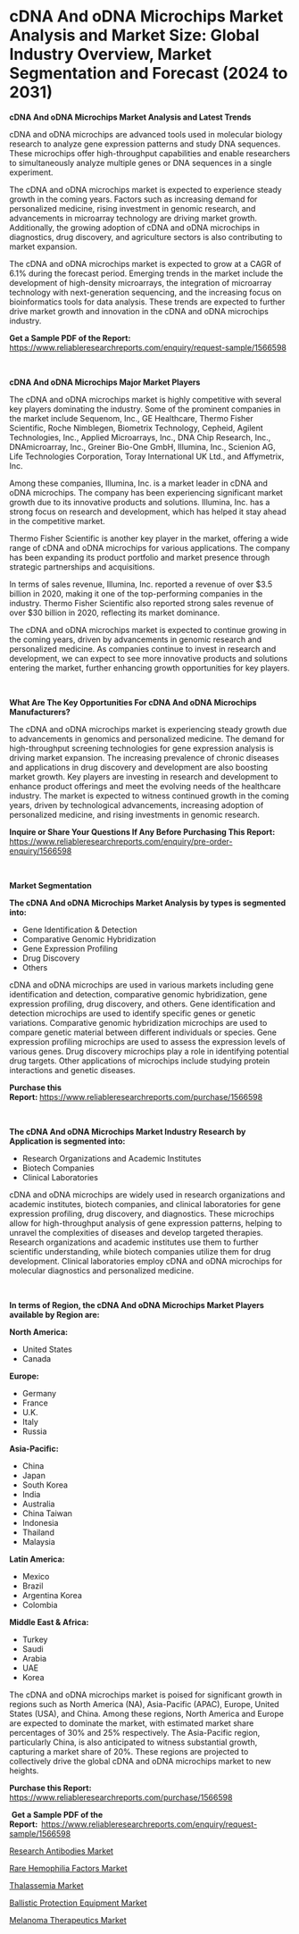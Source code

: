 <p><h1>cDNA And oDNA Microchips Market Analysis and Market Size: Global Industry Overview, Market Segmentation and Forecast (2024 to 2031)</h1></p><p><strong>cDNA And oDNA Microchips Market Analysis and Latest Trends</strong></p>
<p><p>cDNA and oDNA microchips are advanced tools used in molecular biology research to analyze gene expression patterns and study DNA sequences. These microchips offer high-throughput capabilities and enable researchers to simultaneously analyze multiple genes or DNA sequences in a single experiment.</p><p>The cDNA and oDNA microchips market is expected to experience steady growth in the coming years. Factors such as increasing demand for personalized medicine, rising investment in genomic research, and advancements in microarray technology are driving market growth. Additionally, the growing adoption of cDNA and oDNA microchips in diagnostics, drug discovery, and agriculture sectors is also contributing to market expansion.</p><p>The cDNA and oDNA microchips market is expected to grow at a CAGR of 6.1% during the forecast period. Emerging trends in the market include the development of high-density microarrays, the integration of microarray technology with next-generation sequencing, and the increasing focus on bioinformatics tools for data analysis. These trends are expected to further drive market growth and innovation in the cDNA and oDNA microchips industry.</p></p>
<p><strong>Get a Sample PDF of the Report:&nbsp;</strong> <a href="https://www.reliableresearchreports.com/enquiry/request-sample/1566598">https://www.reliableresearchreports.com/enquiry/request-sample/1566598</a></p>
<p>&nbsp;</p>
<p><strong>cDNA And oDNA Microchips Major Market Players</strong></p>
<p><p>The cDNA and oDNA microchips market is highly competitive with several key players dominating the industry. Some of the prominent companies in the market include Sequenom, Inc., GE Healthcare, Thermo Fisher Scientific, Roche Nimblegen, Biometrix Technology, Cepheid, Agilent Technologies, Inc., Applied Microarrays, Inc., DNA Chip Research, Inc., DNAmicroarray, Inc., Greiner Bio-One GmbH, Illumina, Inc., Scienion AG, Life Technologies Corporation, Toray International UK Ltd., and Affymetrix, Inc.</p><p>Among these companies, Illumina, Inc. is a market leader in cDNA and oDNA microchips. The company has been experiencing significant market growth due to its innovative products and solutions. Illumina, Inc. has a strong focus on research and development, which has helped it stay ahead in the competitive market.</p><p>Thermo Fisher Scientific is another key player in the market, offering a wide range of cDNA and oDNA microchips for various applications. The company has been expanding its product portfolio and market presence through strategic partnerships and acquisitions.</p><p>In terms of sales revenue, Illumina, Inc. reported a revenue of over $3.5 billion in 2020, making it one of the top-performing companies in the industry. Thermo Fisher Scientific also reported strong sales revenue of over $30 billion in 2020, reflecting its market dominance.</p><p>The cDNA and oDNA microchips market is expected to continue growing in the coming years, driven by advancements in genomic research and personalized medicine. As companies continue to invest in research and development, we can expect to see more innovative products and solutions entering the market, further enhancing growth opportunities for key players.</p></p>
<p>&nbsp;</p>
<p><strong>What Are The Key Opportunities For cDNA And oDNA Microchips Manufacturers?</strong></p>
<p><p>The cDNA and oDNA microchips market is experiencing steady growth due to advancements in genomics and personalized medicine. The demand for high-throughput screening technologies for gene expression analysis is driving market expansion. The increasing prevalence of chronic diseases and applications in drug discovery and development are also boosting market growth. Key players are investing in research and development to enhance product offerings and meet the evolving needs of the healthcare industry. The market is expected to witness continued growth in the coming years, driven by technological advancements, increasing adoption of personalized medicine, and rising investments in genomic research.</p></p>
<p><strong>Inquire or Share Your Questions If Any Before Purchasing This Report:</strong> <a href="https://www.reliableresearchreports.com/enquiry/pre-order-enquiry/1566598">https://www.reliableresearchreports.com/enquiry/pre-order-enquiry/1566598</a></p>
<p>&nbsp;</p>
<p><strong>Market Segmentation</strong></p>
<p><strong>The cDNA And oDNA Microchips Market Analysis by types is segmented into:</strong></p>
<p><ul><li>Gene Identification & Detection</li><li>Comparative Genomic Hybridization</li><li>Gene Expression Profiling</li><li>Drug Discovery</li><li>Others</li></ul></p>
<p><p>cDNA and oDNA microchips are used in various markets including gene identification and detection, comparative genomic hybridization, gene expression profiling, drug discovery, and others. Gene identification and detection microchips are used to identify specific genes or genetic variations. Comparative genomic hybridization microchips are used to compare genetic material between different individuals or species. Gene expression profiling microchips are used to assess the expression levels of various genes. Drug discovery microchips play a role in identifying potential drug targets. Other applications of microchips include studying protein interactions and genetic diseases.</p></p>
<p><strong>Purchase this Report:&nbsp;</strong><a href="https://www.reliableresearchreports.com/purchase/1566598">https://www.reliableresearchreports.com/purchase/1566598</a></p>
<p>&nbsp;</p>
<p><strong>The cDNA And oDNA Microchips Market Industry Research by Application is segmented into:</strong></p>
<p><ul><li>Research Organizations and Academic Institutes</li><li>Biotech Companies</li><li>Clinical Laboratories</li></ul></p>
<p><p>cDNA and oDNA microchips are widely used in research organizations and academic institutes, biotech companies, and clinical laboratories for gene expression profiling, drug discovery, and diagnostics. These microchips allow for high-throughput analysis of gene expression patterns, helping to unravel the complexities of diseases and develop targeted therapies. Research organizations and academic institutes use them to further scientific understanding, while biotech companies utilize them for drug development. Clinical laboratories employ cDNA and oDNA microchips for molecular diagnostics and personalized medicine.</p></p>
<p>&nbsp;</p>
<p><strong>In terms of Region, the cDNA And oDNA Microchips Market Players available by Region are:</strong></p>
<p>
    <p> <strong> North America: </strong>
        <ul>
            <li>United States</li>
            <li>Canada</li>
        </ul>
        </p> 
    <p> <strong> Europe: </strong>
        <ul>
            <li>Germany</li>
            <li>France</li>
            <li>U.K.</li>
            <li>Italy</li>
            <li>Russia</li>
        </ul>
        </p> 
    <p> <strong> Asia-Pacific: </strong>
        <ul>
            <li>China</li>
            <li>Japan</li>
            <li>South Korea</li>
            <li>India</li>
            <li>Australia</li>
            <li>China Taiwan</li>
            <li>Indonesia</li>
            <li>Thailand</li>
            <li>Malaysia</li>
        </ul>
        </p> 
    <p> <strong> Latin America: </strong>
        <ul>
            <li>Mexico</li>
            <li>Brazil</li>
            <li>Argentina Korea</li>
            <li>Colombia</li>
        </ul>
        </p> 
    <p> <strong> Middle East & Africa: </strong>
        <ul>
            <li>Turkey</li>
            <li>Saudi</li>
            <li>Arabia</li>
            <li>UAE</li>
            <li>Korea</li>
        </ul>
    </p>
    </p>
<p><p>The cDNA and oDNA microchips market is poised for significant growth in regions such as North America (NA), Asia-Pacific (APAC), Europe, United States (USA), and China. Among these regions, North America and Europe are expected to dominate the market, with estimated market share percentages of 30% and 25% respectively. The Asia-Pacific region, particularly China, is also anticipated to witness substantial growth, capturing a market share of 20%. These regions are projected to collectively drive the global cDNA and oDNA microchips market to new heights.</p></p>
<p><strong>Purchase this Report: </strong><a href="https://www.reliableresearchreports.com/purchase/1566598">https://www.reliableresearchreports.com/purchase/1566598</a></p>
<p>&nbsp;<strong>Get a Sample PDF of the Report:&nbsp;&nbsp;</strong><a href="https://www.reliableresearchreports.com/enquiry/request-sample/1566598">https://www.reliableresearchreports.com/enquiry/request-sample/1566598</a></p>
<p><strong></strong></p>
<p><p><a href="https://medium.com/@haileeward2023/research-antibodies-market-research-report-its-history-and-forecast-2024-to-2031-bcb1d725a821">Research Antibodies Market</a></p><p><a href="https://medium.com/@haileeward2023/rare-hemophilia-factors-market-share-evolution-and-market-growth-trends-2024-2031-2e3a34c45ee1">Rare Hemophilia Factors Market</a></p><p><a href="https://medium.com/@haileeward2023/thalassemia-market-analysis-its-cagr-market-segmentation-and-global-industry-overview-882f72871193">Thalassemia Market</a></p><p><a href="https://github.com/JameTravis/Market-Research-Report-List-3/blob/main/ballistic-protection-equipment-market.md">Ballistic Protection Equipment Market</a></p><p><a href="https://medium.com/@haileeward2023/melanoma-therapeutics-market-size-reveals-the-best-marketing-channels-in-global-industry-467642c635d6">Melanoma Therapeutics Market</a></p></p>